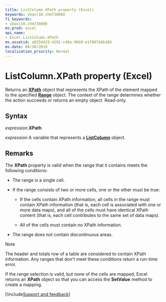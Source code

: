 ```yaml
---
title: ListColumn.XPath property (Excel)
keywords: vbaxl10.chm738080
f1_keywords:
- vbaxl10.chm738080
ms.prod: excel
api_name:
- Excel.ListColumn.XPath
ms.assetid: a025d423-4291-c40a-96b9-e1f807d4b388
ms.date: 04/30/2019
localization_priority: Normal
---
```



# ListColumn.XPath property (Excel)

Returns an **[XPath](Excel.XPath.md)** object that represents the XPath of the element mapped to the specified **[Range](Excel.Range(object).md)** object. The context of the range determines whether the action succeeds or returns an empty object. Read-only.


## Syntax

_expression_.**XPath**

_expression_ A variable that represents a **[ListColumn](Excel.ListColumn.md)** object.


## Remarks

The **XPath** property is valid when the range that it contains meets the following conditions:

- The range is a single cell.
    
- If the range consists of two or more cells, one or the other must be true:
    
  - If the cells contain XPath information, all cells in the range must contain XPath information (that is, each cell is associated with one or more data maps), and all of the cells must have identical XPath content (that is, each cell contributes to the same set of data maps).
    
  - All of the cells must contain no XPath information.
    
- The range does not contain discontinuous areas.
    
> [!NOTE] 
> The header and totals row of a table are considered to contain XPath information. Any ranges that don't meet these conditions return a run-time error.

If the range selection is valid, but none of the cells are mapped, Excel returns an **XPath** object so that you can access the **SetValue** method to create a mapping.




[!include[Support and feedback](~/includes/feedback-boilerplate.md)]